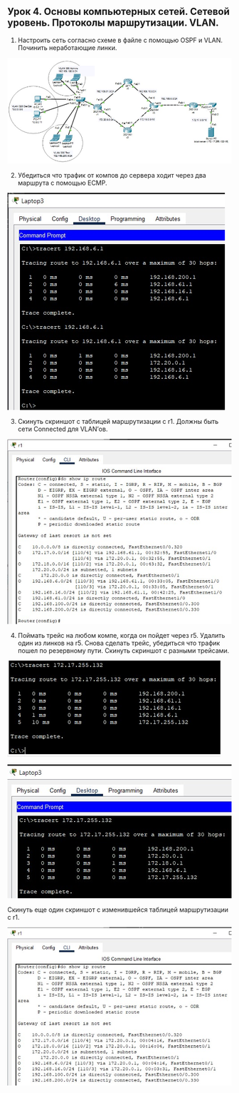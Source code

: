 ## Урок 4. Основы компьютерных сетей. Сетевой уровень. Протоколы маршрутизации. VLAN.

1. Настроить сеть согласно схеме в файле с помощью OSPF и VLAN. Починить неработающие линки.

![scr-1.jpg](./images/scr-1.jpg)

2. Убедиться что трафик от компов до сервера ходит через два маршрута с помощью ЕСМР.

![scr-2.jpg](./images/scr-2.jpg)

3. Скинуть скриншот с таблицей маршрутизации с r1. Должны быть сети Connected для VLAN’ов.

![scr-3.jpg](./images/scr-3.jpg)

4. Поймать трейс на любом компе, когда он пойдет через r5. Удалить один из линков на r5. Снова сделать трейс, убедиться что трафик пошел по резервному пути. Скинуть скриншот с разными трейсами.

![scr-4.jpg](./images/scr-4.jpg)

![scr-5.jpg](./images/scr-5.jpg)

Скинуть еще один скриншот с изменившейся таблицей маршрутизации с r1.

![scr-6.jpg](./images/scr-6.jpg)
